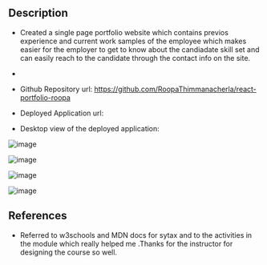 ## Description

- Created a single page portfolio website which contains previos experience and current work samples of the employee which makes easier for the employer to get to know about the candiadate skill set and can easily reach to the candidate through the contact info on the site.

-

- Github Repository url: https://github.com/RoopaThimmanacherla/react-portfolio-roopa

- Deployed Application url:

- Desktop view of the deployed application:

![image](https://github.com/RoopaThimmanacherla/react-portfolio-roopa/assets/144958836/4537c969-dbc9-4985-b412-ea11da7f2f32)


![image](https://github.com/RoopaThimmanacherla/react-portfolio-roopa/assets/144958836/7d592f91-39aa-4b86-ba93-e5bf65d26933)

![image](https://github.com/RoopaThimmanacherla/react-portfolio-roopa/assets/144958836/ee04deb6-140c-4cf2-ab30-d35ed08560ba)

![image](https://github.com/RoopaThimmanacherla/react-portfolio-roopa/assets/144958836/5d634a17-c722-42ca-88fc-74d835557438)

## References

- Referred to w3schools and MDN docs for sytax and to the activities in the module which really helped me .Thanks for the instructor for designing the course so well.
